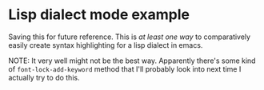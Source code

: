Lisp dialect mode example
=========================

Saving this for future reference. This is _at least one way_ to comparatively
easily create syntax highlighting for a lisp dialect in emacs.

NOTE: It very well might not be the best way. Apparently there's some kind of
`font-lock-add-keyword` method that I'll probably look into next time I actually
try to do this.
